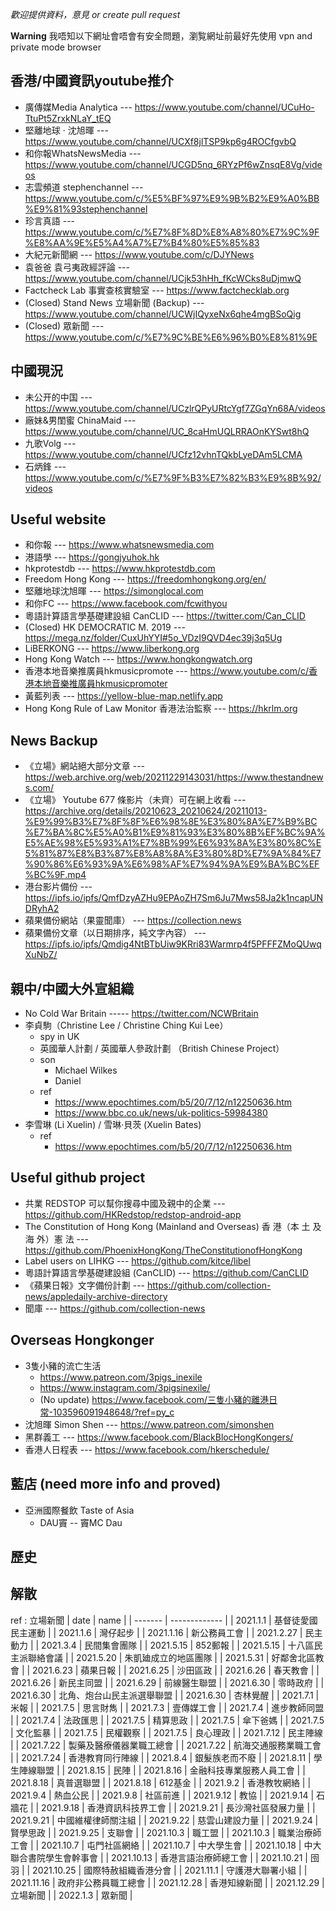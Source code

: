*歡迎提供資料，意見 or create pull request*    

**Warning** 我唔知以下網址會唔會有安全問題，瀏覧網址前最好先使用 vpn and private mode browser    


香港/中國資訊youtube推介
----------
* 廣傳媒Media Analytica --- https://www.youtube.com/channel/UCuHo-TtuPt5ZrxkNLaY_tEQ
* 堅離地球 · 沈旭暉 --- https://www.youtube.com/channel/UCXf8jlTSP9kp6g4ROCfgvbQ
* 和你報WhatsNewsMedia --- https://www.youtube.com/channel/UCGD5nq_6RYzPf6wZnsqE8Vg/videos
* 志雲頻道 stephenchannel --- https://www.youtube.com/c/%E5%BF%97%E9%9B%B2%E9%A0%BB%E9%81%93stephenchannel
* 珍言真語 --- https://www.youtube.com/c/%E7%8F%8D%E8%A8%80%E7%9C%9F%E8%AA%9E%E5%A4%A7%E7%B4%80%E5%85%83
* 大紀元新聞網 --- https://www.youtube.com/c/DJYNews
* 袁爸爸 袁弓夷政經評論 --- https://www.youtube.com/channel/UCjk53hHh_fKcWCks8uDjmwQ
* Factcheck Lab 事實查核實驗室 --- https://www.factchecklab.org
* (Closed) Stand News 立場新聞 (Backup) --- https://www.youtube.com/channel/UCWjIQyxeNx6qhe4mgBSoQig
* (Closed) 眾新聞 --- https://www.youtube.com/c/%E7%9C%BE%E6%96%B0%E8%81%9E


中國現況
--------------
* 未公开的中国 --- https://www.youtube.com/channel/UCzlrQPyURtcYgf7ZGqYn68A/videos
* 廠妹&男閨蜜 ChinaMaid --- https://www.youtube.com/channel/UC_8caHmUQLRRAOnKYSwt8hQ
* 九歌Volg ---  https://www.youtube.com/channel/UCfz12vhnTQkbLyeDAm5LCMA
* 石炳鋒 --- https://www.youtube.com/c/%E7%9F%B3%E7%82%B3%E9%8B%92/videos

Useful website
---------------------
* 和你報 --- https://www.whatsnewsmedia.com
* 港語學 --- https://gongjyuhok.hk
* hkprotestdb --- https://www.hkprotestdb.com
* Freedom Hong Kong --- https://freedomhongkong.org/en/
* 堅離地球沈旭暉 --- https://simonglocal.com
* 和你FC --- https://www.facebook.com/fcwithyou
* 粵語計算語言學基礎建設組 CanCLID --- https://twitter.com/Can_CLID
* (Closed) HK DEMOCRATIC M. 2019 --- https://mega.nz/folder/CuxUhYYI#5o_VDzI9QVD4ec39j3q5Ug
* LiBERKONG --- https://www.liberkong.org
* Hong Kong Watch --- https://www.hongkongwatch.org
* 香港本地音樂推廣員hkmusicpromote --- https://www.youtube.com/c/香港本地音樂推廣員hkmusicpromoter
* 黃藍列表 --- https://yellow-blue-map.netlify.app
* Hong Kong Rule of Law Monitor 香港法治監察 --- https://hkrlm.org



News Backup
----------
* 《立場》網站絕大部分文章 --- https://web.archive.org/web/20211229143031/https://www.thestandnews.com/
* 《立場》 Youtube 677 條影片（未齊）可在網上收看  --- https://archive.org/details/20210623_20210624/20211013-%E9%99%B3%E7%8F%8F%E6%98%8E%E3%80%8A%E7%B9%BC%E7%BA%8C%E5%A0%B1%E9%81%93%E3%80%8B%EF%BC%9A%E5%AE%98%E5%93%A1%E7%8B%99%E6%93%8A%E3%80%8C%E5%81%87%E8%B3%87%E8%A8%8A%E3%80%8D%E7%9A%84%E7%90%86%E6%93%9A%E6%98%AF%E7%94%9A%E9%BA%BC%EF%BC%9F.mp4
* 港台影片備份 --- https://ipfs.io/ipfs/QmfDzyAZHu9EPAoZH7Sm6Ju7Mws58Ja2k1ncapUNDRyhA2
* 蘋果備份網站（果靈聞庫） --- https://collection.news
* 蘋果備份文章（以日期排序，純文字內容） --- https://ipfs.io/ipfs/Qmdig4NtBTbUiw9KRri83Warmrp4f5PFFFZMoQUwqXuNbZ/


親中/中國大外宣組織
-----------
* No Cold War Britain ----- https://twitter.com/NCWBritain
* 李貞駒（Christine Lee / Christine Ching Kui Lee）
   * spy in UK
   * 英國華人計劃 / 英國華人參政計劃 （British Chinese Project）
   * son
     * Michael Wilkes
     * Daniel
   * ref 
     * https://www.epochtimes.com/b5/20/7/12/n12250636.htm
     * https://www.bbc.co.uk/news/uk-politics-59984380
* 李雪琳 (Li Xuelin) / 雪琳·貝茨 (Xuelin Bates)
   * ref 
     * https://www.epochtimes.com/b5/20/7/12/n12250636.htm





Useful github project
--------------
* 共業 REDSTOP 可以幫你搜尋中國及親中的企業 --- https://github.com/HKRedstop/redstop-android-app
* The Constitution of Hong Kong (Mainland and Overseas) 香 港（本 土 及 海 外）憲 法
 --- https://github.com/PhoenixHongKong/TheConstitutionofHongKong
* Label users on LIHKG --- https://github.com/kitce/libel
* 粵語計算語言學基礎建設組 (CanCLID) --- https://github.com/CanCLID
* 《蘋果日報》文字備份計劃 --- https://github.com/collection-news/appledaily-archive-directory
* 聞庫 --- https://github.com/collection-news


Overseas Hongkonger
------------
* 3隻小豬的流亡生活
  * https://www.patreon.com/3pigs_inexile
  * https://www.instagram.com/3pigsinexile/
  * (No update) https://www.facebook.com/三隻小豬的離港日常-103596091948648/?ref=py_c
* 沈旭暉 Simon Shen --- https://www.patreon.com/simonshen
* 黑群義工 --- https://www.facebook.com/BlackBlocHongKongers/
* 香港人日程表 --- https://www.facebook.com/hkerschedule/


藍店 (need more info and proved)
----------------------------
* 亞洲國際餐飲 Taste of Asia
  * DAU竇 -- 竇MC Dau



歷史
----------

解散
------------
ref : 立場新聞
| date | name | 
| -------    | ------------- |
| 2021.1.1   | 基督徒愛國民主運動 |
| 2021.1.6   | 灣仔起步 |
| 2021.1.16  | 新公務員工會 |
| 2021.2.27  | 民主動力 |
| 2021.3.4   | 民間集會團隊 | 
| 2021.5.15  | 852郵報 | 
| 2021.5.15  | 十八區民主派聯絡會議 | 
| 2021.5.20  | 朱凱廸成立的地區團隊 | 
| 2021.5.31  | 好鄰舍北區教會 | 
| 2021.6.23  | 蘋果日報 | 
| 2021.6.25  | 沙田區政 | 
| 2021.6.26  | 春天教會 | 
| 2021.6.26  | 新民主同盟 | 
| 2021.6.29  | 前線醫生聯盟 | 
| 2021.6.30  | 零時政府 | 
| 2021.6.30  | 北角、炮台山民主派選舉聯盟 | 
| 2021.6.30  | 杏林覺醒 | 
| 2021.7.1   | 米報 | 
| 2021.7.5   | 思言財雋 | 
| 2021.7.3   | 壹傳媒工會 | 
| 2021.7.4   | 進步教師同盟 | 
| 2021.7.4   | 法政匯思 | 
| 2021.7.5   | 精算思政 | 
| 2021.7.5   | 傘下爸媽 | 
| 2021.7.5   | 文化監暴 | 
| 2021.7.5   | 民權觀察 | 
| 2021.7.5   | 良心理政 | 
| 2021.7.12  | 民主陣線 | 
| 2021.7.22  | 製藥及醫療儀器業職工總會 | 
| 2021.7.22  | 航海交通服務業職工會 | 
| 2021.7.24  | 香港教育同行陣線 | 
| 2021.8.4   | 銀髮族老而不廢 | 
| 2021.8.11  | 學生陣線聯盟 | 
| 2021.8.15  | 民陣 | 
| 2021.8.16  | 金融科技專業服務人員工會 | 
| 2021.8.18  | 真普選聯盟 | 
| 2021.8.18  | 612基金 | 
| 2021.9.2   | 香港教牧網絡 | 
| 2021.9.4   | 熱血公民 | 
| 2021.9.8   | 社區前進 | 
| 2021.9.12  | 教協 | 
| 2021.9.14  | 石牆花 | 
| 2021.9.18  | 香港資訊科技界工會 | 
| 2021.9.21  | 長沙灣社區發展力量 | 
| 2021.9.21  | 中國維權律師關注組 | 
| 2021.9.22  | 慈雲山建設力量 | 
| 2021.9.24  | 賢學思政 | 
| 2021.9.25  | 支聯會 | 
| 2021.10.3  | 職工盟 | 
| 2021.10.3  | 職業治療師工會 | 
| 2021.10.7  | 屯門社區網絡 | 
| 2021.10.7  | 中大學生會 | 
| 2021.10.18 | 中大聯合書院學生會幹事會 | 
| 2021.10.13 | 香港言語治療師總工會 | 
| 2021.10.21 | 囹羽 | 
| 2021.10.25 | 國際特赦組織香港分會 | 
| 2021.11.1  | 守護港大聯署小組 | 
| 2021.11.16 | 政府非公務員職工總會 | 
| 2021.12.28 | 香港知線新聞 | 
| 2021.12.29 | 立場新聞 | 
| 2022.1.3   | 眾新聞 |
